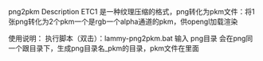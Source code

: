 png2pkm
Description
ETC1 是一种纹理压缩的格式，png转化为pkm文件：将1张png转化为2个pkm一个是rgb一个alpha通道的pkm，供opengl加载渲染

使用说明：
执行脚本（双击）：lammy-png2pkm.bat 输入 png目录 会在png同一个跟目录下，生成png目录名_pkm的目录，pkm文件在里面